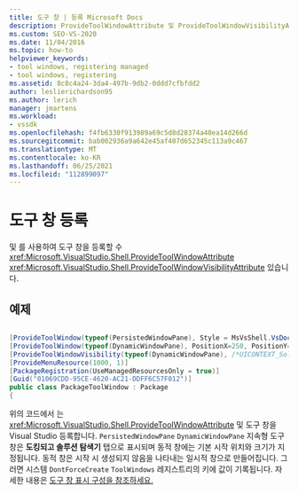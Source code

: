 ```yaml
---
title: 도구 창 | 등록 Microsoft Docs
description: ProvideToolWindowAttribute 및 ProvideToolWindowVisibilityAttribute를 사용하여 도구 창을 Visual Studio 등록하는 방법을 알아봅니다.
ms.custom: SEO-VS-2020
ms.date: 11/04/2016
ms.topic: how-to
helpviewer_keywords:
- tool windows, registering managed
- tool windows, registering
ms.assetid: 8c8c4a24-3da4-497b-9db2-0ddd7cfbfdd2
author: leslierichardson95
ms.author: lerich
manager: jmartens
ms.workload:
- vssdk
ms.openlocfilehash: f4fb6330f913989a69c5d8d28374a40ea14d266d
ms.sourcegitcommit: bab002936a9a642e45af407d652345c113a9c467
ms.translationtype: MT
ms.contentlocale: ko-KR
ms.lasthandoff: 06/25/2021
ms.locfileid: "112899097"
---
```

# <a name="register-a-tool-window"></a>도구 창 등록
및 를 사용하여 도구 창을 등록할 수 <xref:Microsoft.VisualStudio.Shell.ProvideToolWindowAttribute>  <xref:Microsoft.VisualStudio.Shell.ProvideToolWindowVisibilityAttribute> 있습니다.

## <a name="example"></a>예제

```csharp

[ProvideToolWindow(typeof(PersistedWindowPane), Style = MsVsShell.VsDockStyle.Tabbed, Window = "3ae79031-e1bc-11d0-8f78-00a0c9110057")]
[ProvideToolWindow(typeof(DynamicWindowPane), PositionX=250, PositionY=250, Width=160, Height=180, Transient=true)]
[ProvideToolWindowVisibility(typeof(DynamicWindowPane), /*UICONTEXT_SolutionExists*/"f1536ef8-92ec-443c-9ed7-fdadf150da82")]
[ProvideMenuResource(1000, 1)]
[PackageRegistration(UseManagedResourcesOnly = true)]
[Guid("01069CDD-95CE-4620-AC21-DDFF6C57F012")]
public class PackageToolWindow : Package
{
```

 위의 코드에서 는 <xref:Microsoft.VisualStudio.Shell.ProvideToolWindowAttribute> 및 도구 창을 Visual Studio 등록합니다. `PersistedWindowPane` `DynamicWindowPane` 지속형 도구 창은 **도킹되고 솔루션 탐색기** 탭으로 표시되며 동적 창에는 기본 시작 위치와 크기가 지정됩니다. 동적 창은 시작 시 생성되지 않음을 나타내는 일시적 창으로 만들어집니다. 그러면 시스템 `DontForceCreate` `ToolWindows` 레지스트리의 키에 값이 기록됩니다. 자세한 내용은 [도구 창 표시 구성을 참조하세요.](/previous-versions/visualstudio/visual-studio-2015/extensibility/tool-window-display-configuration?preserve-view=true&view=vs-2015)